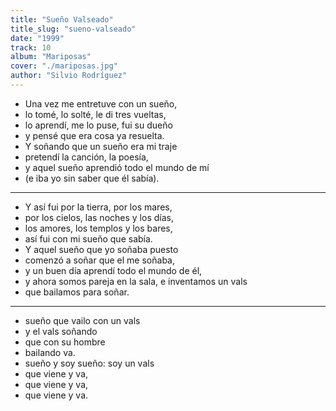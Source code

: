 ```yaml
---
title: "Sueño Valseado"
title_slug: "sueno-valseado"
date: "1999"
track: 10
album: "Mariposas"
cover: "./mariposas.jpg"
author: "Silvio Rodríguez"
---
```


- Una vez me entretuve con un sueño,
- lo tomé, lo solté, le di tres vueltas,
- lo aprendí, me lo puse, fui su dueño
- y pensé que era cosa ya resuelta.
- Y soñando que un sueño era mi traje
- pretendí la canción, la poesía,
- y aquel sueño aprendió todo el mundo de mí
- (e iba yo sin saber que él sabía).

---

- Y así fui por la tierra, por los mares,
- por los cielos, las noches y los días,
- los amores, los templos y los bares,
- así fui con mi sueño que sabía.
- Y aquel sueño que yo soñaba puesto
- comenzó a soñar que el me soñaba,
- y un buen día aprendí todo el mundo de él,
- y ahora somos pareja en la sala, e inventamos un vals
- que bailamos para soñar.

---

- sueño que vailo con un vals
- y el vals soñando
- que con su hombre
- bailando va.
- sueño y soy sueño: soy un vals
- que viene y va,
- que viene y va,
- que viene y va.

